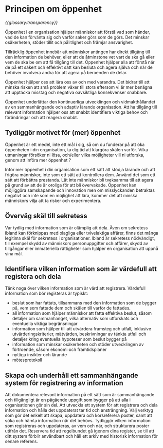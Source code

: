 # Principen om öppenhet

_{{glossary:transparency}}_

Öppenhet i en organisation hjälper människor att förstå vad som händer, vad de kan förvänta sig och varför saker görs som de görs. Det minskar osäkerheten, stöder tillit och pålitlighet och främjar ansvarighet.

Tillräcklig öppenhet innebär att människor antingen har direkt tillgång till den information de behöver, eller att de åtminstone vet vart de ska gå eller vem de ska be om att få tillgång till det. Öppenhet hjälper alla att förstå när de på ett säkert och effektivt sätt kan besluta och agera själva och när de behöver involvera andra för att agera på beroenden de delar.

Öppenhet hjälper oss att lära oss av och med varandra. Det bidrar till att minska risken att små problem växer till stora eftersom vi är mer benägna att upptäcka misstag och negativa oavsiktliga konsekvenser snabbare.

Öppenhet underlättar den kontinuerliga utvecklingen och vidmakthållandet av en sammanhängande och adaptiv lärande organisation. Att ha tillgång till relevant information hjälper oss att snabbt identifiera viktiga behov och förändringar och att reagera snabbt.

## Tydliggör motivet för (mer) öppenhet

Öppenhet är ett medel, inte ett mål i sig, så om du funderar på att öka öppenheten i din organisation, ta dig tid att klargöra skälen varför. Vilka utmaningar försöker ni lösa, och/eller vilka möjligheter vill ni utforska, genom att införa mer öppenhet ?

Inför mer öppenhet i din organisation som ett sätt att stödja lärande och att frigöra människor, inte som ett sätt att kontrollera dem. Använd det som ett sätt att förbättra prestanda. Låt inte människor bli tveksamma till att agera på grund av att de är oroliga för att bli övervakade. Öppenhet kan möjliggöra samskapande och innovation men om misslyckanden betraktas negativt och inte som en möjlighet att lära, kommer det att minska människors vilja att ta risker och experimentera.

## Överväg skäl till sekretess

Var tydlig med information som är olämplig att dela. Även om sekretess ibland kan förknippas med olagliga eller tvivelaktiga affärer, finns det många legitima skäl för sekretess i organisationer.  Ibland är sekretess nödvändigt, till exempel skydd av människors personuppgifter och affärer, skydd av tillgångar eller immateriella rättigheter som hjälper en organisation att uppnå sina mål.

## Identifiera vilken information som är värdefull att registera och dela

Tänk noga över vilken information som är värd att registrera. Värdefull information som bör registeras är typiskt:

-   beslut som har fattats, tillsammans med den information som de bygger på, vem som fattade dem och skälen till varför de fattades.
-   all information som hjälper människor att fatta effektiva beslut, såsom detaljer om sammanhanget, vilka alternativ som utforskats och eventuella viktiga begränsningar
-   information som hjälper till att utvärdera framsteg och utfall, inklusive utvärderingskriterier, mätvärden, beskrivningar av tänkta utfall och detaljer kring eventuella hypoteser som beslut bygger på
-   information som minskar osäkerheten och stöder utvecklingen av förtroende, såsom ekonomi och framtidsplaner
-   nyttiga insikter och lärande
-   mötesprotokoll

## Skapa och underhåll ett sammanhängande system för registrering av information

Att dokumentera relevant information på ett sätt som är sammanhängande och tillgängligt är en pågående uppgift som bygger på att alla i organisationen gör sin del. Att utveckla ett system för att registrera och dela information och hålla det uppdaterat tar tid och ansträngning. Välj verktyg som gör det enkelt att skapa, uppdatera och korsreferera poster, samt att söka och hämta information när det behövs. Tydliggör vilken information som registreras och uppdateras, av vem och när, och strukturera poster utifrån det. Reservera tid att regelbundet gå igenom dina register, se till att ditt system förblir användbart och håll ett arkiv med historisk information för senare referens.

